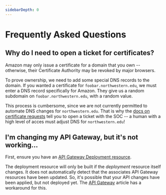 ```yaml
---
sidebarDepth: 0
---
```


# Frequently Asked Questions

## Why do I need to open a ticket for certificates?
Amazon may only issue a certificate for a domain that you own -- otherwise, their Certificate Authority may be revoked by major browsers. 

To prove ownership, we need to add some special DNS records to the domain. If you wanted a certificate for `foobar.northwestern.edu`, we must enter a DNS record specifically for Amazon. They give us a random subdomain on `foobar.northwestern.edu`, with a random value.

This process is cumbersome, since we are not currently permitted to automate DNS changes for `northwestern.edu`. That is why the [docs on certificate requests](../infrastructure/certificates.md) tell you to open a ticket with the SOC -- a human with a high level of acces must adjust DNS for `northwestern.edu`!

## I'm changing my API Gateway, but it's not working...
First, ensure you have an [API Gateway Deployment resource](https://www.terraform.io/docs/providers/aws/r/api_gateway_deployment.html). 

The deployment resource will only be built if the *deployment* resource itself changes. It does not automatically detect that the associates API Gateway resources have been updated. So, it's possible that your API changes have been applied, but not deployed yet. The [API Gateway](../infrastructure/api-gateway.md#Deployments) article has a workaround for this.